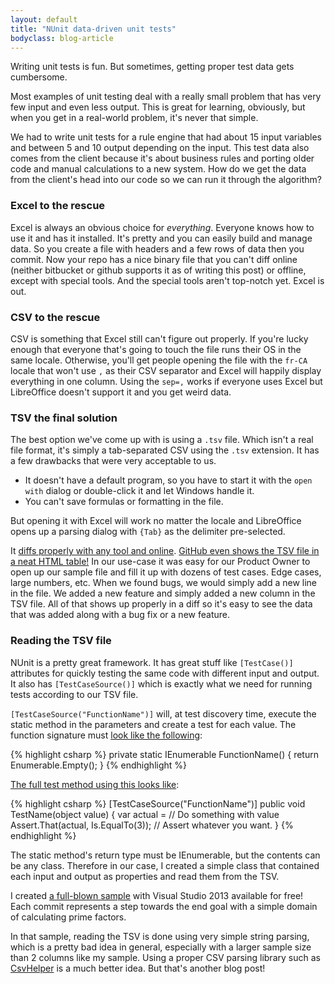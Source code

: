 ```yaml
---
layout: default
title: "NUnit data-driven unit tests"
bodyclass: blog-article
---
```


Writing unit tests is fun. But sometimes, getting proper test data gets cumbersome.

<!-- more -->

Most examples of unit testing deal with a really small problem that has very few input and even less output. This
is great for learning, obviously, but when you get in a real-world problem, it's never that simple.

We had to write unit tests for a rule engine that had about 15 input variables and between 5 and 10 output
depending on the input. This test data also comes from the client because it's about business rules and porting
older code and manual calculations to a new system. How do we get the data from the client's head into our code
so we can run it through the algorithm?

### Excel to the rescue

Excel is always an obvious choice for *everything*. Everyone knows how to use it and has it installed. It's pretty
and you can easily build and manage data. So you create a file with headers and a few rows of data then you commit.
Now your repo has a nice binary file that you can't diff online (neither bitbucket or github supports it as of
writing this post) or offline, except with special tools. And the special tools aren't top-notch yet. Excel is out.

### CSV to the rescue

CSV is something that Excel still can't figure out properly. If you're lucky enough that everyone that's going to
touch the file runs their OS in the same locale. Otherwise, you'll get people opening the file with the `fr-CA`
locale that won't use `,` as their CSV separator and Excel will happily display everything in one column. Using the
`sep=,` works if everyone uses Excel but LibreOffice doesn't support it and you get weird data.

### TSV the final solution

The best option we've come up with is using a `.tsv` file. Which isn't a real file format, it's simply a tab-separated
CSV using the `.tsv` extension. It has a few drawbacks that were very acceptable to us.

* It doesn't have a default program, so you have to start it with the `open with` dialog or double-click it and let
Windows handle it.
* You can't save formulas or formatting in the file.

But opening it with Excel will work no matter the locale and LibreOffice opens up a parsing dialog with `{Tab}` as
the delimiter pre-selected.

It [diffs properly with any tool and online](https://github.com/cdroulers/nunit-data-driven-tests/commit/cb5334be9d3177d84d293c6f0dc70a0ec8d43c92).
[GitHub even shows the TSV file in a neat HTML table!](https://github.com/cdroulers/nunit-data-driven-tests/blob/master/Cdroulers.Business.Tests.Unit/Data/prime-factors.tsv)
In our use-case it was easy for our Product Owner to open up our sample
file and fill it up with dozens of test cases. Edge cases, large numbers, etc. When we found bugs, we would simply add
a new line in the file. We added a new feature and simply added a new column in the TSV file. All of that shows up
properly in a diff so it's easy to see the data that was added along with a bug fix or a new feature.

### Reading the TSV file

NUnit is a pretty great framework. It has great stuff like `[TestCase()]` attributes for quickly testing the same code
with different input and output. It also has `[TestCaseSource()]` which is exactly what we need for running tests
according to our TSV file.

`[TestCaseSource("FunctionName")]` will, at test discovery time, execute the static method in the parameters and
create a test for each value. The function signature must 
[look like the following](https://github.com/cdroulers/nunit-data-driven-tests/blob/master/Cdroulers.Business.Tests.Unit/GivenPrimeFactorCalculator.cs#L46):

{% highlight csharp %}
private static IEnumerable<object> FunctionName()
{
    return Enumerable.Empty<object>();
}
{% endhighlight %}

[The full test method using this looks like](https://github.com/cdroulers/nunit-data-driven-tests/blob/master/Cdroulers.Business.Tests.Unit/GivenPrimeFactorCalculator.cs#L39):

{% highlight csharp %}
[TestCaseSource("FunctionName")]
public void TestName(object value)
{
    var actual = // Do something with value
    Assert.That(actual, Is.EqualTo(3)); // Assert whatever you want.
}
{% endhighlight %}

The static method's return type must be IEnumerable, but the contents can be any class. Therefore in our case, I created
a simple class that contained each input and output as properties and read them from the TSV.

I created [a full-blown sample](https://github.com/cdroulers/nunit-data-driven-tests) with Visual Studio 2013 available
for free! Each commit represents a step towards the end goal with a simple domain of calculating prime factors.

In that sample, reading the TSV is done using very simple string parsing, which is a pretty bad idea in general,
especially with a larger sample size than 2 columns like my sample. Using a proper CSV parsing library such as
[CsvHelper](https://github.com/JoshClose/CsvHelper) is a much better idea. But that's another blog post!